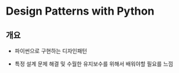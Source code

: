 # Design Patterns with Python

## 개요

- 파이썬으로 구현하는 디자인패턴

- 특정 설계 문제 해결 및 수월한 유지보수를 위해서 배워야할 필요를 느낌


